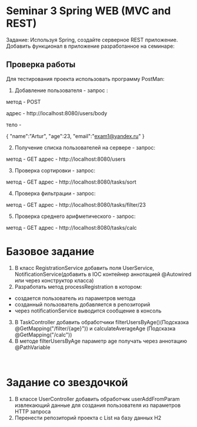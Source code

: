 
# Seminar 3 Spring WEB (MVC and REST)

Задание: Используя Spring, создайте серверное REST приложение. Добавить функционал в приложение разработанное на семинаре:

## Проверка работы 

Для теcтирования проекта использовать программу PostMan:

1. Добавление пользователя - запрос :

метод - POST

адрес - http://localhost:8080/users/body

тело -

{
"name":"Artur",
"age":23,
"email":"exam1@yandex.ru"
}

2. Получение списка пользователей на сервере - запрос:

метод - GET
адрес - http://localhost:8080/users

3. Проверка сортировки - запрос:

метод - GET
адрес - http://localhost:8080/tasks/sort

4. Проверка фильтрации - запрос:

метод - GET
адрес - http://localhost:8080/tasks/filter/23

5. Проверка среднего арифметического - запрос:

метод - GET
адрес - http://localhost:8080/tasks/calc



# Базовое задание

1. В класс RegistrationService добавить поля UserService, NotificationService(добавить в IOC контейнер аннотацией @Autowired или через конструктор класса)
2. Разработать метод processRegistration в котором:

- создается пользователь из параметров метода
- созданный пользователь добавляется в репозиторий
- через notificationService выводится сообщение в консоль

3. В TaskController добавить обработчики filterUsersByAge()(Подсказка @GetMapping("/filter/{age}")) и calculateAverageAge (Подсказка @GetMapping("/calc"))
4. В методе filterUsersByAge параметр age получать через аннотацию @PathVariable

​
# Задание со звездочкой

1. В классе UserController добавить обработчик userAddFromParam извлекающий данные для создания пользователя из параметров HTTP запроса
2. Перенести репозиторий проекта с List<User> на базу данных H2